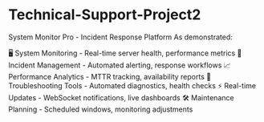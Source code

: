 # Technical-Support-Project2

System Monitor Pro - Incident Response Platform
As demonstrated:

🖥️ System Monitoring - Real-time server health, performance metrics
🚨 Incident Management - Automated alerting, response workflows
📈 Performance Analytics - MTTR tracking, availability reports
🔧 Troubleshooting Tools - Automated diagnostics, health checks
⚡ Real-time Updates - WebSocket notifications, live dashboards
🛠️ Maintenance Planning - Scheduled windows, monitoring adjustments
